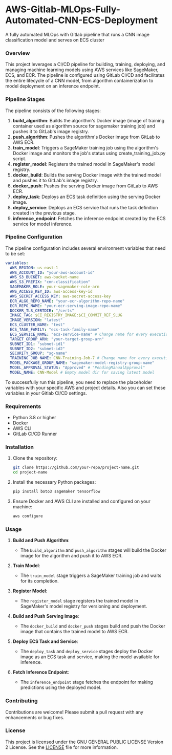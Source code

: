 # AWS-Gitlab-MLOps-Fully-Automated-CNN-ECS-Deployment
A fully automated MLOps with Gitlab pipeline that runs a CNN image classification model and serves on ECS cluster
### Overview

This project leverages a CI/CD pipeline for building, training, deploying, and managing machine learning models using AWS services like SageMaker, ECS, and ECR. The pipeline is configured using GitLab CI/CD and facilitates the entire lifecycle of a CNN model, from algorithm containerization to model deployment on an inference endpoint.

### Pipeline Stages

The pipeline consists of the following stages:

1. **build_algorithm**: Builds the algorithm's Docker image (image of training container used as algorithm source for sagemaker training job) and pushes it to GitLab's image registry.
2. **push_algorithm**: Pushes the algorithm's Docker image from GitLab to AWS ECR.
3. **train_model**: Triggers a SageMaker training job using the algorithm's Docker image and monitors the job's status using create_training_job.py script.
4. **register_model**: Registers the trained model in SageMaker's model registry.
5. **docker_build**: Builds the serving Docker image with the trained model and pushes it to GitLab's image registry.
6. **docker_push**: Pushes the serving Docker image from GitLab to AWS ECR.
7. **deploy_task**: Deploys an ECS task definition using the serving Docker image.
8. **deploy_service**: Deploys an ECS service that runs the task definition created in the previous stage.
9. **inference_endpoint**: Fetches the inference endpoint created by the ECS service for model inference.

### Pipeline Configuration

The pipeline configuration includes several environment variables that need to be set:

```yaml
variables:
  AWS_REGION: us-east-1
  AWS_ACCOUNT_ID: "your-aws-account-id"
  AWS_S3_BUCKET: aws-bucket-name
  AWS_S3_PREFIX: "cnn-classification"
  SAGEMAKER_ROLE: your-sagemaker-role-arn
  AWS_ACCESS_KEY_ID: aws-access-key-id
  AWS_SECRET_ACCESS_KEY: aws-secret-access-key
  ECR_ALGO_REPO_NAME: "your-ecr-algorithm-repo-name"
  ECR_REPO_NAME: "your-ecr-serving-image-repo-name"
  DOCKER_TLS_CERTDIR: "/certs"
  IMAGE_TAG: $CI_REGISTRY_IMAGE:$CI_COMMIT_REF_SLUG
  IMAGE_VERSION: "latest"
  ECS_CLUSTER_NAME: "test"
  ECS_TASK_FAMILY: "ecs-task-family-name"
  ECS_SERVICE_NAME: "ecs-service-name" # Change name for every execution
  TARGET_GROUP_ARN: "your-target-group-arn"
  SUBNET_ID1: "subnet-id1"
  SUBNET_ID2: "subnet-id2"
  SECURITY_GROUP: "sg-name"
  TRAINING_JOB_NAME: CNN-Training-Job-7 # Change name for every execution
  MODEL_PACKAGE_GROUP_NAME: "sagemaker-model-registry-group-name"
  MODEL_APPROVAL_STATUS: "Approved" # "PendingManualApproval"
  MODEL_NAME: CNN-Model # Empty model dir for saving latest model
```
To successfully run this pipeline, you need to replace the placeholder variables with your specific AWS and project details.
Also you can set these variables in your Gitlab CI/CD settings.

### Requirements

- Python 3.8 or higher
- Docker
- AWS CLI
- GitLab CI/CD Runner

### Installation

1. Clone the repository:
   ```bash
   git clone https://github.com/your-repo/project-name.git
   cd project-name
   ```

2. Install the necessary Python packages:
   ```bash
   pip install boto3 sagemaker tensorflow
   ```

3. Ensure Docker and AWS CLI are installed and configured on your machine:
   ```bash
   aws configure
   ```

### Usage

1. **Build and Push Algorithm**:
   - The `build_algorithm` and `push_algorithm` stages will build the Docker image for the algorithm and push it to AWS ECR.

2. **Train Model**:
   - The `train_model` stage triggers a SageMaker training job and waits for its completion.

3. **Register Model**:
   - The `register_model` stage registers the trained model in SageMaker's model registry for versioning and deployment.

4. **Build and Push Serving Image**:
   - The `docker_build` and `docker_push` stages build and push the Docker image that contains the trained model to AWS ECR.

5. **Deploy ECS Task and Service**:
   - The `deploy_task` and `deploy_service` stages deploy the Docker image as an ECS task and service, making the model available for inference.

6. **Fetch Inference Endpoint**:
   - The `inference_endpoint` stage fetches the endpoint for making predictions using the deployed model.

### Contributing

Contributions are welcome! Please submit a pull request with any enhancements or bug fixes.

### License

This project is licensed under the GNU GENERAL PUBLIC LICENSE Version 2 License. See the [LICENSE](LICENSE) file for more information.
